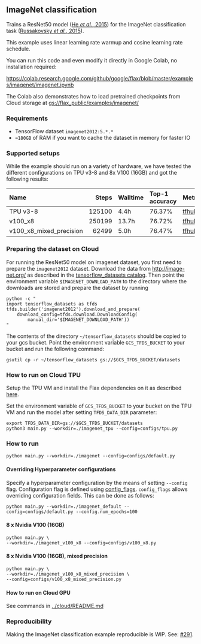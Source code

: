 ## ImageNet classification

Trains a ResNet50 model ([He *et al.*, 2015]) for the ImageNet classification task
([Russakovsky *et al.*, 2015]).

This example uses linear learning rate warmup and cosine learning rate schedule.

[He *et al.*, 2015]: https://www.cv-foundation.org/openaccess/content_iccv_2015/papers/He_Delving_Deep_into_ICCV_2015_paper.pdf
[Russakovsky *et al.*, 2015]: https://arxiv.org/pdf/1409.0575.pdf

You can run this code and even modify it directly in Google Colab, no
installation required:

https://colab.research.google.com/github/google/flax/blob/master/examples/imagenet/imagenet.ipynb

The Colab also demonstrates how to load pretrained checkpoints from Cloud
storage at
[gs://flax_public/examples/imagenet/](https://console.cloud.google.com/storage/browser/flax_public/examples/imagenet)

### Requirements

* TensorFlow dataset `imagenet2012:5.*.*`
* `≈180GB` of RAM if you want to cache the dataset in memory for faster IO

### Supported setups

While the example should run on a variety of hardware, 
we have tested the different configurations on TPU v3-8 and 8x V100 (16GB)
and got the following results:

| Name                    |   Steps | Walltime   | Top-1 accuracy   | Metrics                                                                                                                               | Workdir                                                                                                                                                              |
|:------------------------|--------:|:-----------|:-----------------|:--------------------------------------------------------------------------------------------------------------------------------------|:---------------------------------------------------------------------------------------------------------------------------------------------------------------------|
| TPU v3-8                 |  125100 | 4.4h      | 76.37%           | [tfhub.dev](https://tensorboard.dev/experiment/JwxRMYrsR4O6V6fnkn3dmg/)                 | [gs://flax_public/examples/imagenet/tpu](https://console.cloud.google.com/storage/browser/flax_public/examples/imagenet/tpu)                                 |
| v100_x8                 |  250199 | 13.7h      | 76.72%           | [tfhub.dev](https://tensorboard.dev/experiment/iJzNKovmS0q6k5t6k5wvOw/#scalars&_smoothingWeight=0&regexInput=v100_x8$)                 | [gs://flax_public/examples/imagenet/v100_x8](https://console.cloud.google.com/storage/browser/flax_public/examples/imagenet/v100_x8)                                 |
| v100_x8_mixed_precision |   62499 | 5.0h       | 76.47%           | [tfhub.dev](https://tensorboard.dev/experiment/iJzNKovmS0q6k5t6k5wvOw/#scalars&_smoothingWeight=0&regexInput=v100_x8_mixed_precision) | [gs://flax_public/examples/imagenet/v100_x8_mixed_precision](https://console.cloud.google.com/storage/browser/flax_public/examples/imagenet/v100_x8_mixed_precision) |

### Preparing the dataset on Cloud

For running the ResNet50 model on imagenet dataset, 
you first need to prepare the `imagenet2012` dataset. 
Download the data from http://image-net.org/ as described in the
[tensorflow_datasets catalog](https://www.tensorflow.org/datasets/catalog/imagenet2012). 
Then point the environment variable `$IMAGENET_DOWNLOAD_PATH` 
to the directory where the downloads are stored and prepare the dataset 
by running

```shell
python -c "
import tensorflow_datasets as tfds
tfds.builder('imagenet2012').download_and_prepare(
    download_config=tfds.download.DownloadConfig(
        manual_dir='$IMAGENET_DOWNLOAD_PATH'))
"
```

The contents of the directory `~/tensorflow_datasets` should be copied to your gcs bucket. Point the environment variable `GCS_TFDS_BUCKET` to your bucket and run the following command:

```shell
gsutil cp -r ~/tensorflow_datasets gs://$GCS_TFDS_BUCKET/datasets
```

### How to run on Cloud TPU



Setup the TPU VM and install the Flax dependencies on it as described 
[here](https://cloud.google.com/tpu/docs/jax-quickstart-tpu-vm).

Set the environment variable of `GCS_TFDS_BUCKET` to your bucket on the TPU VM 
and run the model after setting `TFDS_DATA_DIR` parameter:

```shell
export TFDS_DATA_DIR=gs://$GCS_TFDS_BUCKET/datasets
python3 main.py --workdir=./imagenet_tpu --config=configs/tpu.py
```



### How to run

```shell
python main.py --workdir=./imagenet --config=configs/default.py
```

#### Overriding Hyperparameter configurations

Specify a hyperparameter configuration by the means of setting `--config` flag.
Configuration flag is defined using
[config_flags](https://github.com/google/ml_collections/tree/master#config-flags).
`config_flags` allows overriding configuration fields. This can be done as
follows:

```shell
python main.py --workdir=./imagenet_default --config=configs/default.py --config.num_epochs=100
```

#### 8 x Nvidia V100 (16GB)

```shell
python main.py \
--workdir=./imagenet_v100_x8 --config=configs/v100_x8.py
```

#### 8 x Nvidia V100 (16GB), mixed precision

```shell
python main.py \
--workdir=./imagenet_v100_x8_mixed_precision \
--config=configs/v100_x8_mixed_precision.py
```
#### How to run on Cloud GPU

See commands in [../cloud/README.md](../cloud/README.md)

### Reproducibility

Making the ImageNet classification example reproducible is WIP. 
See: [#291](https://github.com/google/flax/issues/291).
